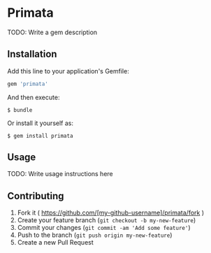 # Primata

TODO: Write a gem description

## Installation

Add this line to your application's Gemfile:

```ruby
gem 'primata'
```

And then execute:

    $ bundle

Or install it yourself as:

    $ gem install primata

## Usage

TODO: Write usage instructions here

## Contributing

1. Fork it ( https://github.com/[my-github-username]/primata/fork )
2. Create your feature branch (`git checkout -b my-new-feature`)
3. Commit your changes (`git commit -am 'Add some feature'`)
4. Push to the branch (`git push origin my-new-feature`)
5. Create a new Pull Request
